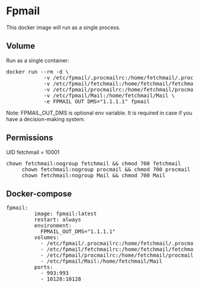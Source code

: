 <h1><b>Fpmail</b></h1>

<p>This docker image will run as a single process.</p>

<h2>Volume</h2>
<p>Run as a single container:</p>
<pre>docker run --rm -d \
            -v /etc/fpmail/.procmailrc:/home/fetchmail/.procmailrc \ 
            -v /etc/fpmail/fetchmail:/home/fetchmail/fetchmailrc \
            -v /etc/fpmail/procmailrc:/home/fetchmail/procmailrc \
            -v /etc/fpmail/Mail:/home/fetchmail/Mail \
            -e FPMAIL_OUT_DMS="1.1.1.1" fpmail
</pre>
<p>Note: FPMAIL_OUT_DMS is optional env variable. It is required in case if you have a decision-making system.</p>

<h2>Permissions</h2>
<p>UID fetchmail = 10001</p>
<pre>chown fetchmail:nogroup fetchmail && chmod 700 fetchmail
     chown fetchmail:nogroup procmail && chmod 700 procmail
     chown fetchmail:nogroup Mail && chmod 700 Mail
</pre>

<h2>Docker-compose</h2>
<pre>fpmail:
         image: fpmail:latest
         restart: always
         environment:
           FPMAIL_OUT_DMS="1.1.1.1"
         volumes:
           - /etc/fpmail/.procmailrc:/home/fetchmail/.procmailrc
           - /etc/fpmail/fetchmailrc:/home/fetchmail/fetchmailrc
           - /etc/fpmail/procmailrc:/home/fetchmail/procmailrc
           - /etc/fpmail/Mail:/home/fetchmail/Mail
         ports:
           - 993:993
           - 10128:10128
</pre>

